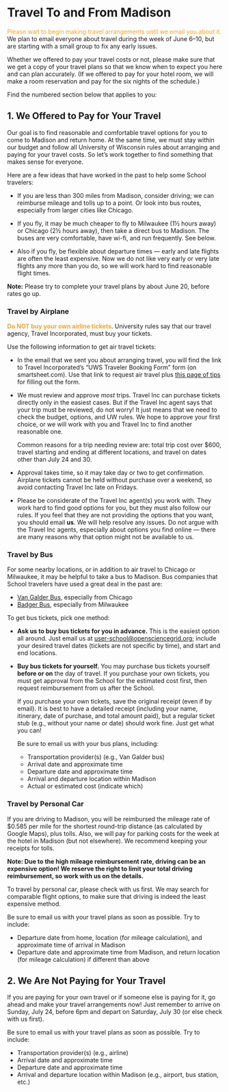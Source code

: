 # Travel To and From Madison

<span style="color: #F1A52C;">Please wait to begin making travel arrangements until we email you about it.</span>
We plan to email everyone about travel during the week of June 6&ndash;10,
but are starting with a small group to fix any early issues.

Whether we offered to pay your travel costs or not,
please make sure that we get a copy of your travel plans so that we know when to expect you here and can plan accurately.
(If we offered to pay for your hotel room, we will make a room reservation and pay for the six nights of the schedule.)

Find the numbered section below that applies to you:

## 1. We Offered to Pay for Your Travel

Our goal is to find reasonable and comfortable travel options for you to come to Madison and return home.
At the same time, we must stay within our budget and
follow all University of Wisconsin rules about arranging and paying for your travel costs.
So let&rsquo;s work together to find something that makes sense for everyone.

Here are a few ideas that have worked in the past to help some School travelers:

-   If you are less than 300 miles from Madison, consider driving;
    we can reimburse mileage and tolls up to a point.
    Or look into bus routes, especially from larger cities like Chicago.

-   If you fly, it may be much cheaper to fly to Milwaukee (1&frac12; hours away) or Chicago (2&frac12; hours away),
    then take a direct bus to Madison.
    The buses are very comfortable, have wi-fi, and run frequently.
    See below.

-   Also if you fly, be flexible about departure times &mdash;
    early and late flights are often the least expensive.
    Now we do not like very early or very late flights any more than you do,
    so we will work hard to find reasonable flight times.

**Note:** Please try to complete your travel plans by about June 20, before rates go up.

### Travel by Airplane

<span style="color: #F1A52C; font-weight: bold;">Do NOT buy your own airline tickets</span>.
University rules say that our travel agency, Travel Incorporated, must buy your tickets.

Use the following information to get air travel tickets:

-   In the email that we sent you about arranging travel,
    you will find the link to Travel Incorporated&rsquo;s &ldquo;UWS Traveler Booking Form&rdquo; form
    (on smartsheet.com).
    Use that link to request air travel
    plus [this page of tips](travel-form.md) for filling out the form.

-   We must review and approve *most* trips.
    Travel Inc can purchase tickets directly only in the easiest cases.
    But if the Travel Inc agent says that your trip must be reviewed, do not worry!
    It just means that we need to check the budget, options, and UW rules.
    We hope to approve your first choice, or we will work with you and Travel Inc
    to find another reasonable one.

    Common reasons for a trip needing review are:
    total trip cost over $600,
    travel starting and ending at different locations,
    and travel on dates other than July 24 and 30.

-   Approval takes time, so it may take day or two to get confirmation.
    Airplane tickets cannot be held without purchase over a weekend,
    so avoid contacting Travel Inc late on Fridays.

-   Please be considerate of the Travel Inc agent(s) you work with.
    They work hard to find good options for you, but they must also follow our rules.
    If you feel that they are not providing the options that you want, you should email **us**.
    We will help resolve any issues.
    Do not argue with the Travel Inc agents, especially about options you find online&nbsp;&mdash;
    there are many reasons why that option might not be available to us.

### Travel by Bus

For some nearby locations,
or in addition to air travel to Chicago or Milwaukee,
it may be helpful to take a bus to Madison.
Bus companies that School travelers have used a great deal in the past are:

-   [Van Galder Bus](https://www.coachusa.com/airport-transportation/van-galder/bus-schedule),
    especially from Chicago
-   [Badger Bus](https://badgerbus.com/),
    especially from Milwaukee

To get bus tickets, pick one method:

-   **Ask us to buy bus tickets for you in advance.**
    This is the easiest option all around.
    Just email us at <user-school@opensciencegrid.org>;
    include your desired travel dates (tickets are not specific by time),
    and start and end locations.

-   **Buy bus tickets for yourself.**
    You may purchase bus tickets yourself **before or on** the day of travel.
    If you purchase your own tickets,
    you must get approval from the School for the estimated cost first,
    then request reimbursement from us after the School.

    If you purchase your own tickets,
    save the original receipt (even if by email).
    It is best to have a detailed receipt
    (including your name, itinerary, date of purchase, and total amount paid),
    but a regular ticket stub (e.g., without your name or date) should work fine.
    Just get what you can!

    Be sure to email us with your bus plans, including:

    -   Transportation provider(s) (e.g., Van Galder bus)
    -   Arrival date and approximate time
    -   Departure date and approximate time
    -   Arrival and departure location within Madison
    -   Actual or estimated cost (indicate which)

### Travel by Personal Car

If you are driving to Madison,
you will be reimbursed the mileage rate of $0.585 per mile
for the shortest round-trip distance (as calculated by Google Maps), plus tolls.
Also, we will pay for parking costs for the week at the hotel in Madison (but not elsewhere).
We recommend keeping your receipts for tolls.

**Note:
Due to the high mileage reimbursement rate, driving can be an expensive option!
We reserve the right to limit your total driving reimbursement,
so work with us on the details.**

To travel by personal car, please check with us first.
We may search for comparable flight options, to make sure that driving is indeed the least expensive method.

Be sure to email us with your travel plans as soon as possible.
Try to include:

-   Departure date from home, location (for mileage calculation), and approximate time of arrival in Madison
-   Departure date and approximate time from Madison, and return location (for mileage calculation) if different than above


## 2. We Are Not Paying for Your Travel

If you are paying for your own travel or if someone else is paying for it,
go ahead and make your travel arrangements now!
Just remember to arrive on Sunday, July 24, before 6pm and depart on Saturday, July 30
(or else check with us first).

Be sure to email us with your travel plans as soon as possible.
Try to include:

-   Transportation provider(s) (e.g., airline)
-   Arrival date and approximate time
-   Departure date and approximate time
-   Arrival and departure location within Madison (e.g., airport, bus station, etc.)
